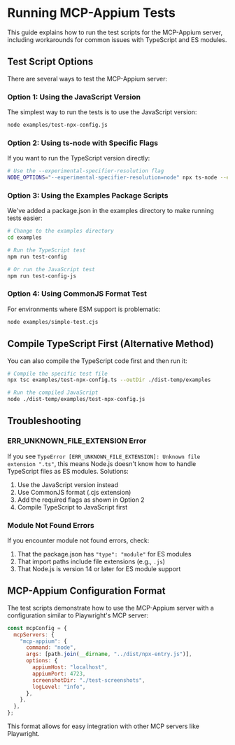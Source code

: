 # Running MCP-Appium Tests

This guide explains how to run the test scripts for the MCP-Appium server, including workarounds for common issues with TypeScript and ES modules.

## Test Script Options

There are several ways to test the MCP-Appium server:

### Option 1: Using the JavaScript Version

The simplest way to run the tests is to use the JavaScript version:

```bash
node examples/test-npx-config.js
```

### Option 2: Using ts-node with Specific Flags

If you want to run the TypeScript version directly:

```bash
# Use the --experimental-specifier-resolution flag
NODE_OPTIONS="--experimental-specifier-resolution=node" npx ts-node --esm examples/test-npx-config.ts
```

### Option 3: Using the Examples Package Scripts

We've added a package.json in the examples directory to make running tests easier:

```bash
# Change to the examples directory
cd examples

# Run the TypeScript test
npm run test-config

# Or run the JavaScript test
npm run test-config-js
```

### Option 4: Using CommonJS Format Test

For environments where ESM support is problematic:

```bash
node examples/simple-test.cjs
```

## Compile TypeScript First (Alternative Method)

You can also compile the TypeScript code first and then run it:

```bash
# Compile the specific test file
npx tsc examples/test-npx-config.ts --outDir ./dist-temp/examples

# Run the compiled JavaScript
node ./dist-temp/examples/test-npx-config.js
```

## Troubleshooting

### ERR_UNKNOWN_FILE_EXTENSION Error

If you see `TypeError [ERR_UNKNOWN_FILE_EXTENSION]: Unknown file extension ".ts"`, this means Node.js doesn't know how to handle TypeScript files as ES modules. Solutions:

1. Use the JavaScript version instead
2. Use CommonJS format (.cjs extension)
3. Add the required flags as shown in Option 2
4. Compile TypeScript to JavaScript first

### Module Not Found Errors

If you encounter module not found errors, check:

1. That the package.json has `"type": "module"` for ES modules
2. That import paths include file extensions (e.g., `.js`)
3. That Node.js is version 14 or later for ES module support

## MCP-Appium Configuration Format

The test scripts demonstrate how to use the MCP-Appium server with a configuration similar to Playwright's MCP server:

```javascript
const mcpConfig = {
  mcpServers: {
    "mcp-appium": {
      command: "node",
      args: [path.join(__dirname, "../dist/npx-entry.js")],
      options: {
        appiumHost: "localhost",
        appiumPort: 4723,
        screenshotDir: "./test-screenshots",
        logLevel: "info",
      },
    },
  },
};
```

This format allows for easy integration with other MCP servers like Playwright.
